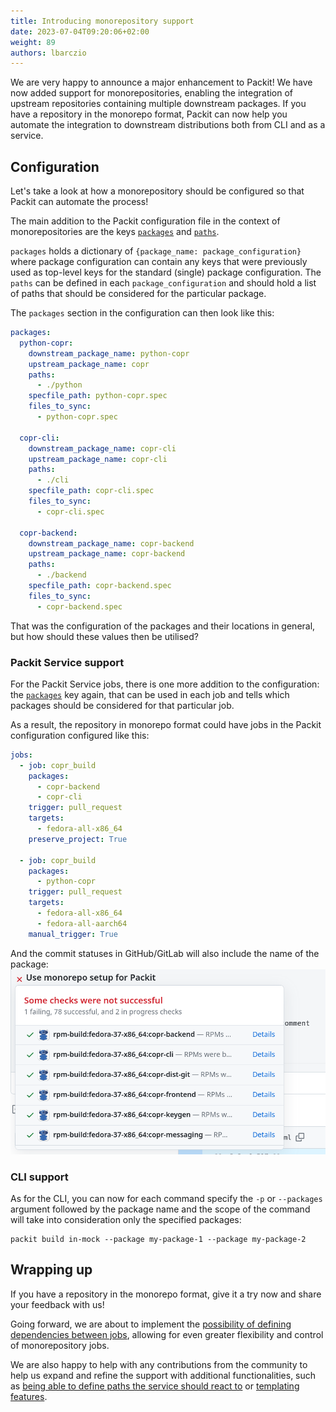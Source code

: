 ```yaml
---
title: Introducing monorepository support
date: 2023-07-04T09:20:06+02:00
weight: 89
authors: lbarczio
---
```


We are very happy to announce a major enhancement to Packit! We have now added support for
monorepositories, enabling the integration of upstream repositories containing multiple downstream packages.
If you have a repository in the monorepo format, Packit can now help you automate the integration to downstream
distributions both from CLI and as a service.

## Configuration

Let's take a look at how a monorepository should be configured so that Packit can automate the process!

The main addition to the Packit configuration file in the context of monorepositories are the keys
[`packages`](/docs/configuration#packages) and [`paths`](/docs/configuration#paths).

`packages` holds a dictionary of `{package_name: package_configuration}` where package configuration can contain any keys
that were previously used as top-level keys for the standard (single) package configuration. The `paths` can be defined
in each `package_configuration` and should hold a list of paths that should be considered for the particular package.

The `packages` section in the configuration can then look like this:

```yaml
packages:
  python-copr:
    downstream_package_name: python-copr
    upstream_package_name: copr
    paths:
      - ./python
    specfile_path: python-copr.spec
    files_to_sync:
      - python-copr.spec

  copr-cli:
    downstream_package_name: copr-cli
    upstream_package_name: copr-cli
    paths:
      - ./cli
    specfile_path: copr-cli.spec
    files_to_sync:
      - copr-cli.spec

  copr-backend:
    downstream_package_name: copr-backend
    upstream_package_name: copr-backend
    paths:
      - ./backend
    specfile_path: copr-backend.spec
    files_to_sync:
      - copr-backend.spec
```

That was the configuration of the packages and their locations in general, but how should these values then be utilised?

### Packit Service support

For the Packit Service jobs, there is one more addition to the configuration: the [`packages`](/docs/configuration/jobs#packages) key again,
that can be used in each job and tells which packages should be considered for that particular job.

As a result, the repository in monorepo format could have jobs in the Packit configuration configured like this:

```yaml
jobs:
  - job: copr_build
    packages:
      - copr-backend
      - copr-cli
    trigger: pull_request
    targets:
      - fedora-all-x86_64
    preserve_project: True

  - job: copr_build
    packages:
      - python-copr
    trigger: pull_request
    targets:
      - fedora-all-x86_64
      - fedora-all-aarch64
    manual_trigger: True
```

And the commit statuses in GitHub/GitLab will also include the name of the package:
![Monorepo statuses](img/statuses.png)

### CLI support

As for the CLI, you can now for each command specify the `-p` or `--packages` argument followed by the package name
and the scope of the command will take into consideration only the specified packages:

    packit build in-mock --package my-package-1 --package my-package-2

## Wrapping up

If you have a repository in the monorepo format, give it a try now and share your feedback with us!

Going forward, we are about to implement the [possibility of defining dependencies between jobs](https://github.com/packit/packit-service/issues/2105),
allowing for even greater flexibility and control of monorepository jobs.

We are also happy to help with any contributions from the community to help us expand and refine the support with additional functionalities,
such as [being able to define paths the service should react to](https://github.com/packit/packit-service/issues/2006)
or [templating features](https://github.com/packit/packit/issues/1925).
